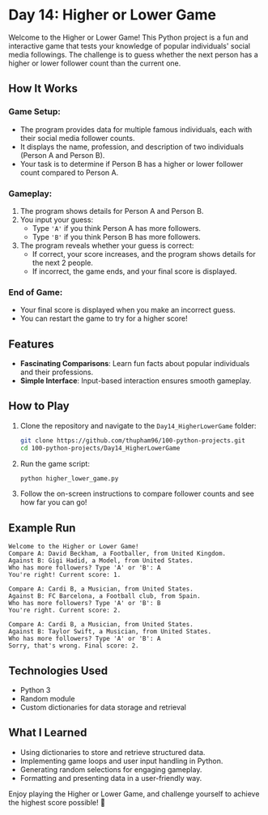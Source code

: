 # Day 14: Higher or Lower Game

Welcome to the Higher or Lower Game! This Python project is a fun and interactive game that tests your knowledge of popular individuals' social media followings. The challenge is to guess whether the next person has a higher or lower follower count than the current one.

## How It Works

### Game Setup:

- The program provides data for multiple famous individuals, each with their social media follower counts.
- It displays the name, profession, and description of two individuals (Person A and Person B).
- Your task is to determine if Person B has a higher or lower follower count compared to Person A.

### Gameplay:

1. The program shows details for Person A and Person B.
2. You input your guess:
   - Type `'A'` if you think Person A has more followers.
   - Type `'B'` if you think Person B has more followers.
3. The program reveals whether your guess is correct:
   - If correct, your score increases, and the program shows details for the next 2 people.
   - If incorrect, the game ends, and your final score is displayed.

### End of Game:

- Your final score is displayed when you make an incorrect guess.
- You can restart the game to try for a higher score!

## Features

- **Fascinating Comparisons**: Learn fun facts about popular individuals and their professions.
- **Simple Interface**: Input-based interaction ensures smooth gameplay.

## How to Play

1. Clone the repository and navigate to the `Day14_HigherLowerGame` folder:
   ```bash
   git clone https://github.com/thupham96/100-python-projects.git
   cd 100-python-projects/Day14_HigherLowerGame
   ```

2. Run the game script:
   ```bash
   python higher_lower_game.py
   ```

3. Follow the on-screen instructions to compare follower counts and see how far you can go!

## Example Run

```plaintext
Welcome to the Higher or Lower Game!
Compare A: David Beckham, a Footballer, from United Kingdom.
Against B: Gigi Hadid, a Model, from United States.
Who has more followers? Type 'A' or 'B': A
You're right! Current score: 1.

Compare A: Cardi B, a Musician, from United States.
Against B: FC Barcelona, a Football club, from Spain.
Who has more followers? Type 'A' or 'B': B
You're right. Current score: 2.

Compare A: Cardi B, a Musician, from United States.
Against B: Taylor Swift, a Musician, from United States.
Who has more followers? Type 'A' or 'B': A
Sorry, that's wrong. Final score: 2.
```

## Technologies Used

- Python 3
- Random module
- Custom dictionaries for data storage and retrieval

## What I Learned

- Using dictionaries to store and retrieve structured data.
- Implementing game loops and user input handling in Python.
- Generating random selections for engaging gameplay.
- Formatting and presenting data in a user-friendly way.

Enjoy playing the Higher or Lower Game, and challenge yourself to achieve the highest score possible! 🎉
